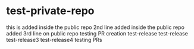 # test-private-repo

this is added inside the public repo
2nd line added inside the public repo
added 3rd line on public repo
testing PR creation
test-release
test-release
test-release3
test-release4
testing PRs
